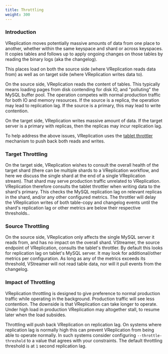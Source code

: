 ```yaml
---
title: Throttling
weight: 300
---
```


### Introduction

VReplication moves potentially massive amounts of data from one place to another, whether within the same keyspace and shard or across keyspaces. It copies tables and follows up to apply ongoing changes on those tables by reading the binary logs (aka the changelog).

This places load on both the source side (where VReplication reads data from) as well as on target side (where VReplication writes data to).

On the source side, VReplication reads the content of tables. This typically means loading pages from disk contending for disk IO, and "polluting" the MySQL buffer pool. The operation competes with normal production traffic for both IO and memory resources. If the source is a replica, the operation may lead to replication lag. If the source is a primary, this may lead to write contention.

On the target side, VReplication writes massive amount of data. If the target server is a primary with replicas, then the replicas may incur replication lag.

To help address the above issues, VReplication uses the [tablet throttler](../../features/tablet-throttler/) mechanism to push back both reads and writes.

### Target Throttling

On the target side, VReplication wishes to consult the overall health of the target shard (there can be multiple shards to a VReplication workflow, and here we discuss the single shard at the end of a single VReplication stream). That shard may serve production traffic unrelated to VReplication. VReplication therefore consults the tablet throttler when writing data to the shard's primary. This checks the MySQL replication lag on relevant replicas in the shard, and/or any other configured metrics. The throttler will delay the VReplication writes of both table-copy and changelog events until the shard's replication lag or other metrics are below their respective thresholds..

### Source Throttling

On the source side, VReplication only affects the single MySQL server it reads from, and has no impact on the overall shard. VStreamer, the source endpoint of VReplication, consults the tablet's throttler. By default this looks for replication lag on tablet's MySQL server. It may look for additional/other metrics per configuration. As long as any of the metrics exceeds its threshold, VStreamer will not read table data, nor will it pull events from the changelog.

### Impact of Throttling

VReplication throttling is designed to give preference to normal production traffic while operating in the background. Production traffic will see less contention. The downside is that VReplication can take longer to operate. Under high load in production VReplication may altogether stall, to resume later when the load subsides.

Throttling will push back VReplication on replication lag. On systems where replication lag is normally high this can prevent VReplication from being able to operate normally. In such systems consider configuring `--throttle-threshold` to a value that agrees with your constraints. The default throttling threshold is at `1` second replication lag.
